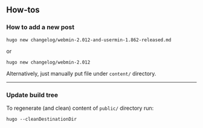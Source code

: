 ## How-tos

### How to add a new post

```
hugo new changelog/webmin-2.012-and-usermin-1.862-released.md
```

or

```
hugo new changelog/webmin-2.012
```

Alternatively, just manually put file under `content/` directory.


---


### Update build tree
To regenerate (and clean) content of `public/` directory run:

```
hugo --cleanDestinationDir
```